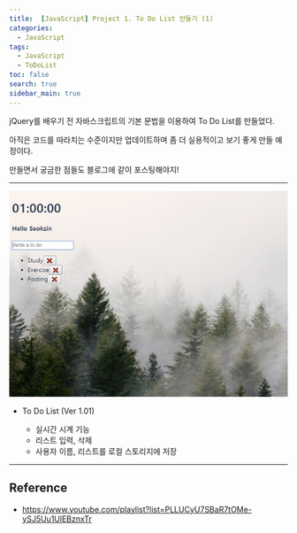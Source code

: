 ```yaml
---
title:  [JavaScript] Project 1. To Do List 만들기 (1)
categories: 
  - JavaScript
tags: 
  - JavaScript
  - ToDoList
toc: false
search: true
sidebar_main: true
---
```

  
jQuery를 배우기 전 자바스크립트의 기본 문법을 이용하여 To Do List를 만들었다.
  
아직은 코드를 따라치는 수준이지만 업데이트하며 좀 더 실용적이고 보기 좋게 만들 예정이다.

만들면서 궁금한 점들도 블로그에 같이 포스팅해야지!

---

![ver1.01](/assets/images/190219_1.jpg)

* To Do List (Ver 1.01)

  * 실시간 시계 기능
  * 리스트 입력, 삭제
  * 사용자 이름, 리스트를 로컬 스토리지에 저장

---

## Reference

* https://www.youtube.com/playlist?list=PLLUCyU7SBaR7tOMe-ySJ5Uu1UlEBznxTr